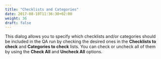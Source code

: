 ```yaml
---
title: "Checklists and Categories"
date: 2017-08-10T11:36:30+02:00
weight: 36
draft: false
---
```


This dialog allows you to specify which checklists and/or categories should be included in the QA run by checking the desired ones in the **Checklists to check** and **Categories to check** lists. 
You can check or uncheck all of them by using the **Check All** and **Uncheck All** options.
